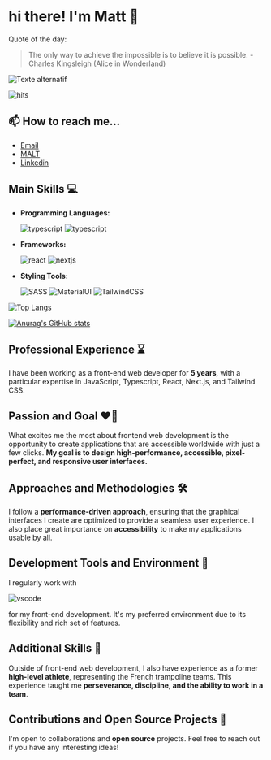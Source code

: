 
# hi there! I'm Matt 👋

Quote of the day: 
>The only way to achieve the impossible is to believe it is possible. -Charles Kingsleigh (Alice in Wonderland)

![Texte alternatif](https://media.licdn.com/dms/image/D4E16AQGDi2ws7qiQZA/profile-displaybackgroundimage-shrink_350_1400/0/1674221879857?e=1694044800&v=beta&t=P68qIs9V6ba0HlWHrCC8tczC9LprqDXaKpg-5IW2gtU)

![hits](https://hits.seeyoufarm.com/api/count/incr/badge.svg?url=https%3A%2F%2Fgithub.com%2F{MattFreelanceWeb}1212%2Fhit-counter)


## 📫 How to reach me...

- [Email](mailto:matt.freelance.web@gmail.com "contact me by mail")
- [MALT](https://www.malt.fr/profile/matteocampus1 "malt profile")
- [Linkedin](https://www.linkedin.com/in/matteo-campus-freelance-reactjs "linkedin profile")



## Main Skills 💻


- **Programming Languages:** 

    ![typescript](https://img.shields.io/badge/JavaScript-323330?style=for-the-badge&logo=javascript&logoColor=F7DF1E)
    ![typescript](https://img.shields.io/badge/TypeScript-007ACC?style=for-the-badge&logo=typescript&logoColor=white)
    
- **Frameworks:**

    ![react](https://img.shields.io/badge/React-20232A?style=for-the-badge&logo=react&logoColor=61DAFB)
    ![nextjs](https://img.shields.io/badge/next.js-000000?style=for-the-badge&logo=nextdotjs&logoColor=white)
    
- **Styling Tools:**

    ![SASS](https://img.shields.io/badge/Sass-CC6699?style=for-the-badge&logo=sass&logoColor=white)
    ![MaterialUI](https://img.shields.io/badge/Material--UI-0081CB?style=for-the-badge&logo=material-ui&logoColor=white)
    ![TailwindCSS](https://img.shields.io/badge/tailwindcss-%2338B2AC.svg?style=for-the-badge&logo=tailwind-css&logoColor=white)

[![Top Langs](https://github-readme-stats.vercel.app/api/top-langs/?username=MattFreelanceWeb&layout=donut&theme=dark)](https://github.com/MattFreelanceWeb/)

[![Anurag's GitHub stats](https://github-readme-stats.vercel.app/api?username=MattFreelanceWeb&theme=dark)](https://github.com/anuraghazra/github-readme-stats)


## Professional Experience ⌛

I have been working as a front-end web developer for **5 years**, with a particular expertise in JavaScript, Typescript, React, Next.js, and Tailwind CSS.

## Passion and Goal ❤️🌟

What excites me the most about frontend web development is the opportunity to create applications that are accessible worldwide with just a few clicks. **My goal is to design high-performance, accessible, pixel-perfect, and responsive user interfaces.**

## Approaches and Methodologies 🛠️

I follow a **performance-driven approach**, ensuring that the graphical interfaces I create are optimized to provide a seamless user experience. I also place great importance on **accessibility** to make my applications usable by all.

## Development Tools and Environment 🧰

I regularly work with

 ![vscode](https://img.shields.io/badge/VSCode-0078D4?style=for-the-badge&logo=visual%20studio%20code&logoColor=white) 
 
 for my front-end development. It's my preferred environment due to its flexibility and rich set of features.

## Additional Skills 💪

Outside of front-end web development, I also have experience as a former **high-level athlete**, representing the French trampoline teams. This experience taught me **perseverance, discipline, and the ability to work in a team**.

## Contributions and Open Source Projects 👥

I'm open to collaborations and **open source** projects. Feel free to reach out if you have any interesting ideas!
